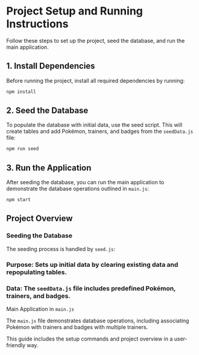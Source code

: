 # Project Setup and Running Instructions

Follow these steps to set up the project, seed the database, and run the main application.

## 1. Install Dependencies

Before running the project, install all required dependencies by running:

```bash
npm install
```

## 2. Seed the Database

To populate the database with initial data, use the seed script. This will create tables and add Pokémon, trainers, and badges from the `seedData.js` file:

```bash
npm run seed
```

## 3. Run the Application

After seeding the database, you can run the main application to demonstrate the database operations outlined in `main.js`:

```bash
npm start
```

## Project Overview

### Seeding the Database

The seeding process is handled by `seed.js`:

### Purpose: Sets up initial data by clearing existing data and repopulating tables.

### Data: The `seedData.js` file includes predefined Pokémon, trainers, and badges.

Main Application in `main.js`

The `main.js` file demonstrates database operations, including associating Pokémon with trainers and badges with multiple trainers.

This guide includes the setup commands and project overview in a user-friendly way.
